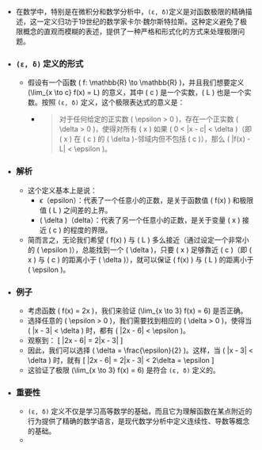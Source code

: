 - 在数学中，特别是在微积分和数学分析中，`(ε, δ)`定义是对函数极限的精确描述，这一定义归功于19世纪的数学家卡尔·魏尔斯特拉斯。这种定义避免了极限概念的直观而模糊的表述，提供了一种严格和形式化的方式来处理极限问题。
- ### `(ε, δ)` 定义的形式
	- 假设有一个函数 \( f: \mathbb{R} \to \mathbb{R} \)，并且我们想要定义 \(\lim_{x \to c} f(x) = L\) 的意义，其中 \( c \) 是一个实数，\( L \) 也是一个实数。按照 `(ε, δ)` 定义，这个极限表达式的意义是：
		- > 对于任何给定的正实数 \( \epsilon > 0 \)，存在一个正实数 \( \delta > 0 \)，使得对所有 \( x \) 如果 \( 0 < |x - c| < \delta \)（即 \( x \) 在 \( c \) 的 \( \delta \)-邻域内但不包括 \( c \)），那么 \( |f(x) - L| < \epsilon \)。
- ### 解析
	- 这个定义基本上是说：
		- $\epsilon$（epsilon）：代表了一个任意小的正数，是关于函数值 \( f(x) \) 和极限值 \( L \) 之间差的上界。
		- \( \delta \)（delta）：代表了另一个任意小的正数，是关于变量 \( x \) 接近 \( c \) 的程度的界限。
	- 简而言之，无论我们希望 \( f(x) \) 与 \( L \) 多么接近（通过设定一个非常小的 \( \epsilon \)），总能找到一个 \( \delta \)，只要 \( x \) 足够靠近 \( c \)（即 \( x \) 与 \( c \) 的距离小于 \( \delta \)），就可以保证 \( f(x) \) 与 \( L \) 的距离小于 \( \epsilon \)。
- ### 例子
	- 考虑函数 \( f(x) = 2x \)，我们来验证 \(\lim_{x \to 3} f(x) = 6\) 是否正确。
	- 选择任意的 \( \epsilon > 0 \)，我们需要找到相应的 \( \delta > 0 \)，使得当 \( |x - 3| < \delta \) 时，都有 \( |2x - 6| < \epsilon \)。
	- 观察到：
	  \[ |2x - 6| = 2|x - 3| \]
	- 因此，我们可以选择 \( \delta = \frac{\epsilon}{2} \)。这样，当 \( |x - 3| < \delta \) 时，就有
	  \[ |2x - 6| = 2|x - 3| < 2\delta = \epsilon \]
	- 这验证了极限 \(\lim_{x \to 3} f(x) = 6\) 是符合 `(ε, δ)` 定义的。
- ### 重要性
	- `(ε, δ)` 定义不仅是学习高等数学的基础，而且它为理解函数在某点附近的行为提供了精确的数学语言，是现代数学分析中定义连续性、导数等概念的基础。
	-